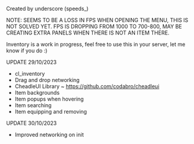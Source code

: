 Created by underscore (speeds_)

NOTE: SEEMS TO BE A LOSS IN FPS WHEN OPENING THE MENU, THIS IS NOT SOLVED YET. FPS IS DROPPING FROM 1000 TO 700-800, MAY BE CREATING EXTRA PANELS WHEN THERE IS NOT AN ITEM THERE.

Inventory is a work in progress, feel free to use this in your server, let me know if you do :)

UPDATE 29/10/2023

- cl_inventory
- Drag and drop networking
- CheadleUI Library ~ https://github.com/codabro/cheadleui
- Item backgrounds
- Item popups when hovering
- Item searching
- Item equipping and removing


UPDATE 30/10/2023
- Improved networking on init